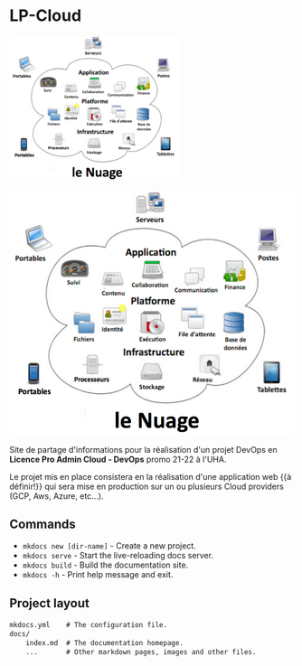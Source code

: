 # LP-Cloud

<a class="lbLink" href="#Nuage33"><img src="Nuage33.png" width="300"></a>

<div class="lb" id="Nuage33">
	<a href="#close"><img src="Nuage33.png" alt=""/></a>
</div>

Site de partage d'informations pour la réalisation d'un projet DevOps en **Licence Pro Admin Cloud - DevOps** promo 21-22 à l'UHA.

Le projet mis en place consistera en la réalisation d'une application web {{à définir!}} qui sera mise en production sur un ou plusieurs Cloud providers (GCP, Aws, Azure, etc...).

## Commands

* `mkdocs new [dir-name]` - Create a new project.
* `mkdocs serve` - Start the live-reloading docs server.
* `mkdocs build` - Build the documentation site.
* `mkdocs -h` - Print help message and exit.

## Project layout

    mkdocs.yml    # The configuration file.
    docs/
        index.md  # The documentation homepage.
        ...       # Other markdown pages, images and other files.
